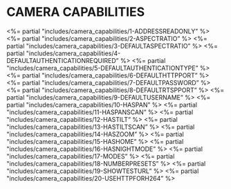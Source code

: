 
# CAMERA CAPABILITIES

\<%= partial "includes/camera\_capabilities/1-ADDRESSREADONLY” %\>
\<%= partial "includes/camera\_capabilities/2-ASPECTRATIO” %\>
\<%= partial "includes/camera\_capabilities/3-DEFAULTASPECTRATIO” %\>
\<%= partial "includes/camera\_capabilities/4-DEFAULTAUTHENTICATIONREQUIRED” %\>
\<%= partial "includes/camera\_capabilities/5-DEFAULTAUTHENTICATIONTYPE” %\>
\<%= partial "includes/camera\_capabilities/6-DEFAULTHTTPPORT” %\>
\<%= partial "includes/camera\_capabilities/7-DEFAULTPASSWORD” %\>
\<%= partial "includes/camera\_capabilities/8-DEFAULTRTSPPORT” %\>
\<%= partial "includes/camera\_capabilities/9-DEFAULTUSERNAME” %\>
\<%= partial "includes/camera\_capabilities/10-HASPAN” %\>
\<%= partial "includes/camera\_capabilities/11-HASPANSCAN” %\>
\<%= partial "includes/camera\_capabilities/12-HASTILT” %\>
\<%= partial "includes/camera\_capabilities/13-HASTILTSCAN” %\>
\<%= partial "includes/camera\_capabilities/14-HASZOOM” %\>
\<%= partial "includes/camera\_capabilities/15-HASHOME” %\>
\<%= partial "includes/camera\_capabilities/16-HASNIGHTMODE” %\>
\<%= partial "includes/camera\_capabilities/17-MODES” %\>
\<%= partial "includes/camera\_capabilities/18-NUMBERPRESETS” %\>
\<%= partial "includes/camera\_capabilities/19-SHOWTESTURL” %\>
\<%= partial "includes/camera\_capabilities/20-USEHTTPFORH264” %\>
